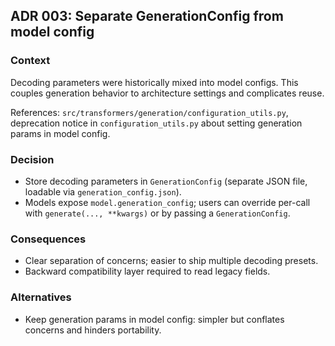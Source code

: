 ## ADR 003: Separate GenerationConfig from model config

### Context
Decoding parameters were historically mixed into model configs. This couples generation behavior to architecture settings and complicates reuse.

References: `src/transformers/generation/configuration_utils.py`, deprecation notice in `configuration_utils.py` about setting generation params in model config.

### Decision
- Store decoding parameters in `GenerationConfig` (separate JSON file, loadable via `generation_config.json`).
- Models expose `model.generation_config`; users can override per-call with `generate(..., **kwargs)` or by passing a `GenerationConfig`.

### Consequences
- Clear separation of concerns; easier to ship multiple decoding presets.
- Backward compatibility layer required to read legacy fields.

### Alternatives
- Keep generation params in model config: simpler but conflates concerns and hinders portability.

